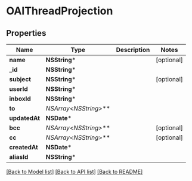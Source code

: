 # OAIThreadProjection

## Properties
Name | Type | Description | Notes
------------ | ------------- | ------------- | -------------
**name** | **NSString*** |  | [optional] 
**_id** | **NSString*** |  | 
**subject** | **NSString*** |  | [optional] 
**userId** | **NSString*** |  | 
**inboxId** | **NSString*** |  | 
**to** | **NSArray&lt;NSString*&gt;*** |  | 
**updatedAt** | **NSDate*** |  | 
**bcc** | **NSArray&lt;NSString*&gt;*** |  | [optional] 
**cc** | **NSArray&lt;NSString*&gt;*** |  | [optional] 
**createdAt** | **NSDate*** |  | 
**aliasId** | **NSString*** |  | 

[[Back to Model list]](../README#documentation-for-models) [[Back to API list]](../README#documentation-for-api-endpoints) [[Back to README]](../README)



